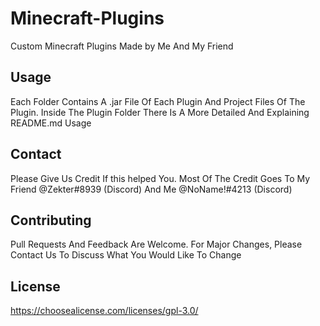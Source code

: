 # Minecraft-Plugins
Custom Minecraft Plugins Made by Me And My Friend
## Usage
Each Folder Contains A .jar File Of Each Plugin And Project Files Of The Plugin. Inside The Plugin Folder There Is A More Detailed And Explaining README.md Usage
## Contact
Please Give Us Credit If this helped You. Most Of The Credit Goes To My Friend @Zekter#8939 (Discord) And Me @NoName!#4213 (Discord)
## Contributing
Pull Requests And Feedback Are Welcome. For Major Changes, Please Contact Us To Discuss What You Would Like To Change
## License
https://choosealicense.com/licenses/gpl-3.0/





